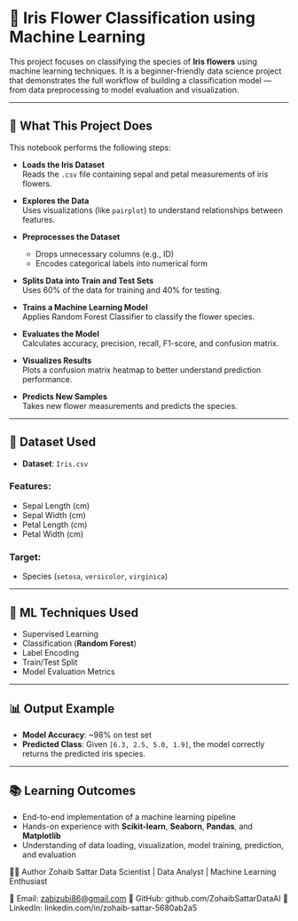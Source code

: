 # 🌸 Iris Flower Classification using Machine Learning

This project focuses on classifying the species of **Iris flowers** using machine learning techniques. It is a beginner-friendly data science project that demonstrates the full workflow of building a classification model — from data preprocessing to model evaluation and visualization.

---

## 📌 What This Project Does

This notebook performs the following steps:

- **Loads the Iris Dataset**  
  Reads the `.csv` file containing sepal and petal measurements of iris flowers.

- **Explores the Data**  
  Uses visualizations (like `pairplot`) to understand relationships between features.

- **Preprocesses the Dataset**  
  - Drops unnecessary columns (e.g., ID)  
  - Encodes categorical labels into numerical form

- **Splits Data into Train and Test Sets**  
  Uses 60% of the data for training and 40% for testing.

- **Trains a Machine Learning Model**  
  Applies Random Forest Classifier to classify the flower species.

- **Evaluates the Model**  
  Calculates accuracy, precision, recall, F1-score, and confusion matrix.

- **Visualizes Results**  
  Plots a confusion matrix heatmap to better understand prediction performance.

- **Predicts New Samples**  
  Takes new flower measurements and predicts the species.

---

## 📁 Dataset Used

- **Dataset**: `Iris.csv`

### Features:
- Sepal Length (cm)  
- Sepal Width (cm)  
- Petal Length (cm)  
- Petal Width (cm)  

### Target:
- Species (`setosa`, `versicolor`, `virginica`)

---

## 🧠 ML Techniques Used

- Supervised Learning  
- Classification (**Random Forest**)  
- Label Encoding  
- Train/Test Split  
- Model Evaluation Metrics  

---

## 📊 Output Example

- **Model Accuracy**: ~98% on test set  
- **Predicted Class**: Given `[6.3, 2.5, 5.0, 1.9]`, the model correctly returns the predicted iris species.

---

## 📚 Learning Outcomes

- End-to-end implementation of a machine learning pipeline  
- Hands-on experience with **Scikit-learn**, **Seaborn**, **Pandas**, and **Matplotlib**  
- Understanding of data loading, visualization, model training, prediction, and evaluation  

👨‍💻 Author
Zohaib Sattar
Data Scientist | Data Analyst | Machine Learning Enthusiast

📧 Email: zabizubi86@gmail.com
🔗 GitHub: github.com/ZohaibSattarDataAI
🔗 LinkedIn: linkedin.com/in/zohaib-sattar-5680ab2a5
